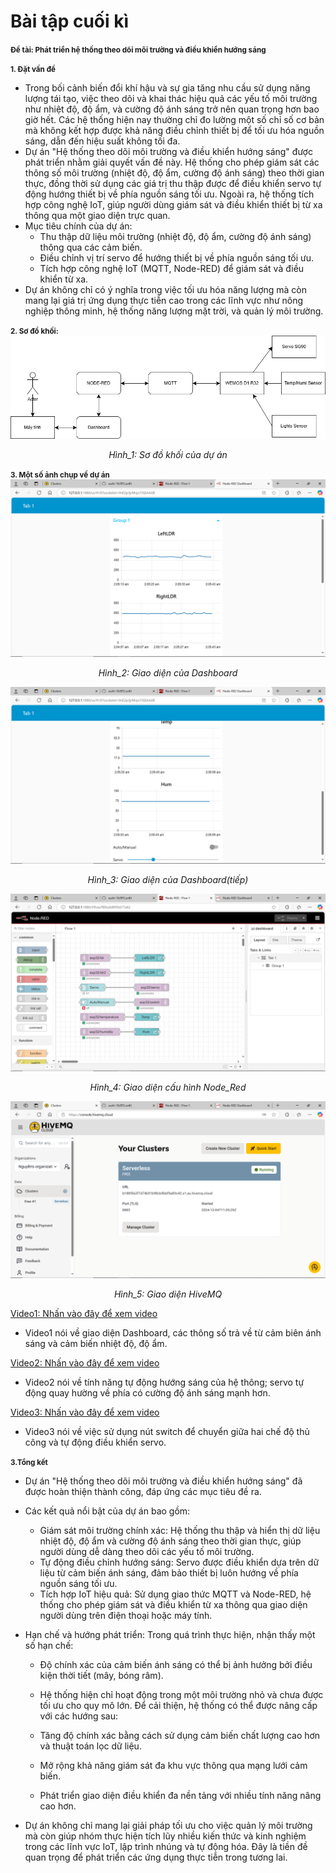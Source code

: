 # Bài tập cuối kì
<strong><small>Đề tài: Phát triển hệ thống theo dõi môi trường và điều khiển hướng sáng</strong></small>

<strong><small> 1. Đặt vấn đề</strong></small>
- Trong bối cảnh biến đổi khí hậu và sự gia tăng nhu cầu sử dụng năng lượng tái tạo, việc theo dõi và khai thác hiệu quả các yếu tố môi trường như nhiệt độ, độ ẩm, và cường độ ánh sáng trở nên quan trọng hơn bao giờ hết. Các hệ thống hiện nay thường chỉ đo lường một số chỉ số cơ bản mà không kết hợp được khả năng điều chỉnh thiết bị để tối ưu hóa nguồn sáng, dẫn đến hiệu suất không tối đa.
- Dự án "Hệ thống theo dõi môi trường và điều khiển hướng sáng" được phát triển nhằm giải quyết vấn đề này. Hệ thống cho phép giám sát các thông số môi trường (nhiệt độ, độ ẩm, cường độ ánh sáng) theo thời gian thực, đồng thời sử dụng các giá trị thu thập được để điều khiển servo tự động hướng thiết bị về phía nguồn sáng tối ưu. Ngoài ra, hệ thống tích hợp công nghệ IoT, giúp người dùng giám sát và điều khiển thiết bị từ xa thông qua một giao diện trực quan.
- Mục tiêu chính của dự án:
  + Thu thập dữ liệu môi trường (nhiệt độ, độ ẩm, cường độ ánh sáng) thông qua các cảm biến.
  + Điều chỉnh vị trí servo để hướng thiết bị về phía nguồn sáng tối ưu.
  + Tích hợp công nghệ IoT (MQTT, Node-RED) để giám sát và điều khiển từ xa.
- Dự án không chỉ có ý nghĩa trong việc tối ưu hóa năng lượng mà còn mang lại giá trị ứng dụng thực tiễn cao trong các lĩnh vực như nông nghiệp thông minh, hệ thống năng lượng mặt trời, và quản lý môi trường.

 <strong><small>2. Sơ đồ khối:</strong></small>
  ![Hình_1](https://github.com/sushi-18/BTCuoiKi/blob/main/Images/Sodokhoi.png?raw=true)
  <p align="center"><em>Hình_1: Sơ đồ khối của dự án</em></p>

<strong><small>3. Một số ảnh chụp về dự án</strong></small>
   ![Hình_2](https://github.com/sushi-18/BTCuoiKi/blob/main/Images/Screenshot%20(422).png?raw=true)
   <p align="center"><em>Hình_2: Giao diện của Dashboard</em></p>

   
   ![Hình_3](https://github.com/sushi-18/BTCuoiKi/blob/main/Images/Screenshot%20(423).png?raw=true)
   <p align="center"><em>Hình_3: Giao diện của Dashboard(tiếp)</em></p>

   
   ![Hình_4](https://github.com/sushi-18/BTCuoiKi/blob/main/Images/Screenshot%20(421).png?raw=true)
   <p align="center"><em>Hình_4: Giao diện cấu hình Node_Red</em></p>

   
   ![Hình_5](https://github.com/sushi-18/BTCuoiKi/blob/main/Images/Screenshot%20(420).png?raw=true)<p align="center"><em>Hình_5: Giao diện HiveMQ</em></p>

 
        
[Video1: Nhấn vào đây để xem video](https://drive.google.com/file/d/18aTrRPg9n-W1X5n8ukkCCYH-4Am0wsBU/view?usp=sharing)
- Video1 nói về giao diện Dashboard, các thông số trả về từ cảm biên ánh sáng và cảm biến nhiệt độ, độ ẩm.
  
[Video2: Nhấn vào đây để xem video](https://drive.google.com/file/d/1tynBZspasZPVzBvpWf9Q86ytdUZMIVJf/view?usp=sharing)
- Video2 nói về tính năng tự động hướng sáng của hệ thông; servo tự động quay hường về phía có cường độ ánh sáng mạnh hơn.
  
[Video3: Nhấn vào đây để xem video](https://drive.google.com/file/d/1u5dNn24XlzxTapCg-4MknUErSu8EsbS-/view?usp=sharing)
- Video3 nói về việc sử dụng nút switch để chuyển giữa hai chế độ thủ công và tự động điều khiển servo.
  
 <strong><small>3.Tổng kết</strong></small>
- Dự án "Hệ thống theo dõi môi trường và điều khiển hướng sáng" đã được hoàn thiện thành công, đáp ứng các mục tiêu đề ra.
- Các kết quả nổi bật của dự án bao gồm:

  + Giám sát môi trường chính xác: Hệ thống thu thập và hiển thị dữ liệu nhiệt độ, độ ẩm và cường độ ánh sáng theo thời gian thực, giúp người dùng dễ dàng theo dõi các yếu tố môi trường.
  + Tự động điều chỉnh hướng sáng: Servo được điều khiển dựa trên dữ liệu từ cảm biến ánh sáng, đảm bảo thiết bị luôn hướng về phía nguồn sáng tối ưu.
  + Tích hợp IoT hiệu quả: Sử dụng giao thức MQTT và Node-RED, hệ thống cho phép giám sát và điều khiển từ xa thông qua giao diện người dùng trên điện thoại hoặc máy tính.
- Hạn chế và hướng phát triển:
Trong quá trình thực hiện, nhận thấy một số hạn chế:

  + Độ chính xác của cảm biến ánh sáng có thể bị ảnh hưởng bởi điều kiện thời tiết (mây, bóng râm).
  + Hệ thống hiện chỉ hoạt động trong một môi trường nhỏ và chưa được tối ưu cho quy mô lớn.
Để cải thiện, hệ thống có thể được nâng cấp với các hướng sau:

  + Tăng độ chính xác bằng cách sử dụng cảm biến chất lượng cao hơn và thuật toán lọc dữ liệu.
  + Mở rộng khả năng giám sát đa khu vực thông qua mạng lưới cảm biến.
  + Phát triển giao diện điều khiển đa nền tảng với nhiều tính năng nâng cao hơn.
- Dự án không chỉ mang lại giải pháp tối ưu cho việc quản lý môi trường mà còn giúp nhóm thực hiện tích lũy nhiều kiến thức và kinh nghiệm trong các lĩnh vực IoT, lập trình nhúng và tự động hóa. Đây là tiền đề quan trọng để phát triển các ứng dụng thực tiễn trong tương lai.
